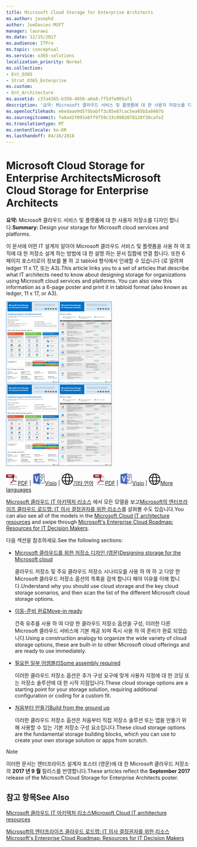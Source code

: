 ```yaml
---
title: Microsoft Cloud Storage for Enterprise Architects
ms.author: josephd
author: JoeDavies-MSFT
manager: laurawi
ms.date: 12/15/2017
ms.audience: ITPro
ms.topic: conceptual
ms.service: o365-solutions
localization_priority: Normal
ms.collection:
- Ent_O365
- Strat_O365_Enterprise
ms.custom:
- Ent_Architecture
ms.assetid: c37a4365-b350-4856-a0a8-ff5dfe005af1
description: '요약: Microsoft 클라우드 서비스 및 플랫폼에 대 한 사용자 저장소를 디자인 합니다.'
ms.openlocfilehash: e6edaae9d575babff3c85e87cac5ea65b5a8407b
ms.sourcegitcommit: fa8a42f093abff9759c33c0902878128f30cafe2
ms.translationtype: MT
ms.contentlocale: ko-KR
ms.lasthandoff: 04/16/2018
---
```

# <a name="microsoft-cloud-storage-for-enterprise-architects"></a><span data-ttu-id="83da5-103">Microsoft Cloud Storage for Enterprise Architects</span><span class="sxs-lookup"><span data-stu-id="83da5-103">Microsoft Cloud Storage for Enterprise Architects</span></span>

 <span data-ttu-id="83da5-104">**요약:** Microsoft 클라우드 서비스 및 플랫폼에 대 한 사용자 저장소를 디자인 합니다.</span><span class="sxs-lookup"><span data-stu-id="83da5-104">**Summary:** Design your storage for Microsoft cloud services and platforms.</span></span>
  
<span data-ttu-id="83da5-p101">이 문서에 어떤 IT 설계자 알아야 Microsoft 클라우드 서비스 및 플랫폼을 사용 하 여 조직에 대 한 저장소 설계 하는 방법에 대 한 설명 하는 문서 집합에 연결 합니다. 또한 6 페이지 포스터로이 정보를 볼 하 고 tabloid 형식에서 인쇄할 수 있습니다 (로 알려져 ledger 11 x 17, 또는 A3).</span><span class="sxs-lookup"><span data-stu-id="83da5-p101">This article links you to a set of articles that describe what IT architects need to know about designing storage for organizations using Microsoft cloud services and platforms. You can also view this information as a 6-page poster and print it in tabloid format (also known as ledger, 11 x 17, or A3).</span></span>
  
<span data-ttu-id="83da5-107">[![Microsoft 클라우드 저장소 모델에 대 한 축소판 그림 이미지](images/0d4e2eb9-1109-4b3b-bf9e-2f3eff2e2cc4.png)  
](https://www.microsoft.com/download/details.aspx?id=49552)</span><span class="sxs-lookup"><span data-stu-id="83da5-107">[![Thumb image for Microsoft cloud storage model](images/0d4e2eb9-1109-4b3b-bf9e-2f3eff2e2cc4.png)  
](https://www.microsoft.com/download/details.aspx?id=49552)</span></span>
  
<span data-ttu-id="83da5-108">![PDF 파일](images/ITPro_Other_PDFicon.png)[PDF](https://go.microsoft.com/fwlink/p/?linkid=842079) | ![Visio 파일](images/ITPro_Other_VisioIcon.jpg)[Visio](https://go.microsoft.com/fwlink/p/?linkid=842080) | ![다른 언어 버전으로 페이지 보기](images/e16c992d-b0f8-48ae-bf44-db7a9fcaab9e.png)[기타 언어](https://www.microsoft.com/download/details.aspx?id=49552)</span><span class="sxs-lookup"><span data-stu-id="83da5-108">![PDF file](images/ITPro_Other_PDFicon.png)[PDF](https://go.microsoft.com/fwlink/p/?linkid=842079) | ![Visio file](images/ITPro_Other_VisioIcon.jpg)[Visio](https://go.microsoft.com/fwlink/p/?linkid=842080) | ![See a page with versions in additional languages](images/e16c992d-b0f8-48ae-bf44-db7a9fcaab9e.png)[More languages](https://www.microsoft.com/download/details.aspx?id=49552)</span></span>
  
<span data-ttu-id="83da5-109">[Microsoft 클라우드 IT 아키텍처 리소스](microsoft-cloud-it-architecture-resources.md) 에서 모든 모델을 보고[Microsoft의 엔터프라이즈 클라우드 로드맵: IT 의사 결정권자를 위한 리소스](https://aka.ms/cloudarchitecture)를 살펴볼 수도 있습니다.</span><span class="sxs-lookup"><span data-stu-id="83da5-109">You can also see all of the models in the [Microsoft Cloud IT architecture resources](microsoft-cloud-it-architecture-resources.md) and swipe through [Microsoft's Enterprise Cloud Roadmap: Resources for IT Decision Makers](https://aka.ms/cloudarchitecture).</span></span>
  
<span data-ttu-id="83da5-110">다음 섹션을 참조하세요.</span><span class="sxs-lookup"><span data-stu-id="83da5-110">See the following sections:</span></span>
  
- [<span data-ttu-id="83da5-111">Microsoft 클라우드를 위한 저장소 디자인 (영문)</span><span class="sxs-lookup"><span data-stu-id="83da5-111">Designing storage for the Microsoft cloud</span></span>](designing-storage-for-the-microsoft-cloud.md)
    
    <span data-ttu-id="83da5-112">클라우드 저장소 및 주요 클라우드 저장소 시나리오를 사용 하 여 하 고 다양 한 Microsoft 클라우드 저장소 옵션의 목록을 검색 합니다 해야 이유를 이해 합니다.</span><span class="sxs-lookup"><span data-stu-id="83da5-112">Understand why you should use cloud storage and the key cloud storage scenarios, and then scan the list of the different Microsoft cloud storage options.</span></span>
    
- [<span data-ttu-id="83da5-113">이동-준비 완료</span><span class="sxs-lookup"><span data-stu-id="83da5-113">Move-in ready</span></span>](move-in-ready.md)
    
    <span data-ttu-id="83da5-114">건축 유추를 사용 하 여 다양 한 클라우드 저장소 옵션을 구성, 이러한 다른 Microsoft 클라우드 서비스에 기본 제공 되며 즉시 사용 하 여 준비가 완료 되었습니다.</span><span class="sxs-lookup"><span data-stu-id="83da5-114">Using a construction analogy to organize the wide variety of cloud storage options, these are built-in to other Microsoft cloud offerings and are ready to use immediately.</span></span>
    
- [<span data-ttu-id="83da5-115">필요한 일부 어셈블리</span><span class="sxs-lookup"><span data-stu-id="83da5-115">Some assembly required</span></span>](some-assembly-required.md)
    
    <span data-ttu-id="83da5-116">이러한 클라우드 저장소 옵션은 추가 구성 요구에 맞게 사용자 지정에 대 한 코딩 또는 저장소 솔루션에 대 한 시작 지점입니다.</span><span class="sxs-lookup"><span data-stu-id="83da5-116">These cloud storage options are a starting point for your storage solution, requiring additional configuration or coding for a custom fit.</span></span>
    
- [<span data-ttu-id="83da5-117">처음부터 만들기</span><span class="sxs-lookup"><span data-stu-id="83da5-117">Build from the ground up</span></span>](build-from-the-ground-up.md)
    
    <span data-ttu-id="83da5-118">이러한 클라우드 저장소 옵션은 처음부터 직접 저장소 솔루션 또는 앱을 만들기 위해 사용할 수 있는 기본 저장소 구성 요소입니다.</span><span class="sxs-lookup"><span data-stu-id="83da5-118">These cloud storage options are the fundamental storage building blocks, which you can use to create your own storage solution or apps from scratch.</span></span>
    
> [!NOTE]
> <span data-ttu-id="83da5-119">이러한 문서는 엔터프라이즈 설계자 포스터 (영문)에 대 한 Microsoft 클라우드 저장소의 **2017 년 9 월** 릴리스를 반영합니다.</span><span class="sxs-lookup"><span data-stu-id="83da5-119">These articles reflect the **September 2017** release of the Microsoft Cloud Storage for Enterprise Architects poster.</span></span>
  
## <a name="see-also"></a><span data-ttu-id="83da5-120">참고 항목</span><span class="sxs-lookup"><span data-stu-id="83da5-120">See Also</span></span>

[<span data-ttu-id="83da5-121">Microsoft 클라우드 IT 아키텍처 리소스</span><span class="sxs-lookup"><span data-stu-id="83da5-121">Microsoft Cloud IT architecture resources</span></span>](microsoft-cloud-it-architecture-resources.md)

[<span data-ttu-id="83da5-122">Microsoft의 엔터프라이즈 클라우드 로드맵: IT 의사 결정권자를 위한 리소스</span><span class="sxs-lookup"><span data-stu-id="83da5-122">Microsoft's Enterprise Cloud Roadmap: Resources for IT Decision Makers</span></span>](https://sway.com/FJ2xsyWtkJc2taRD)



